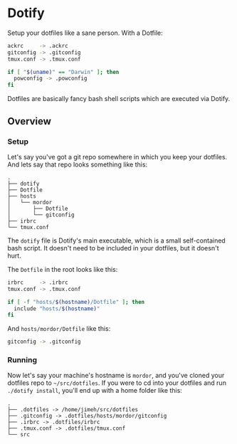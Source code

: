# Dotify

Setup your dotfiles like a sane person. With a Dotfile:

```bash
ackrc     -> .ackrc
gitconfig -> .gitconfig
tmux.conf -> .tmux.conf

if [ "$(uname)" == "Darwin" ]; then
  powconfig -> .powconfig
fi
```

Dotfiles are basically fancy bash shell scripts which are executed via Dotify.

## Overview

### Setup

Let's say you've got a git repo somewhere in which you keep your dotfiles.
And lets say that repo looks something like this:

```
.
├── dotify
├── Dotfile
├── hosts
│   └── mordor
│       ├── Dotfile
│       └── gitconfig
├── irbrc
└── tmux.conf
```

The `dotify` file is Dotify's main executable, which is a small self-contained
bash script. It doesn't need to be included in your dotfiles, but it doesn't
hurt.

The `Dotfile` in the root looks like this:

```bash
irbrc     -> .irbrc
tmux.conf -> .tmux.conf

if [ -f "hosts/$(hostname)/Dotfile" ]; then
  include "hosts/$(hostname)"
fi
```

And `hosts/mordor/Dotfile` like this:

```bash
gitconfig -> .gitconfig
```

### Running

Now let's say your machine's hostname is `mordor`, and you've cloned your
dotfiles repo to `~/src/dotfiles`. If you were to cd into your dotfiles and
run `./dotify install`, you'll end up with a home folder like this:

```
.
├── .dotfiles -> /home/jimeh/src/dotfiles
├── .gitconfig -> .dotfiles/hosts/mordor/gitconfig
├── .irbrc -> .dotfiles/irbrc
├── .tmux.conf -> .dotfiles/tmux.conf
└── src
```
